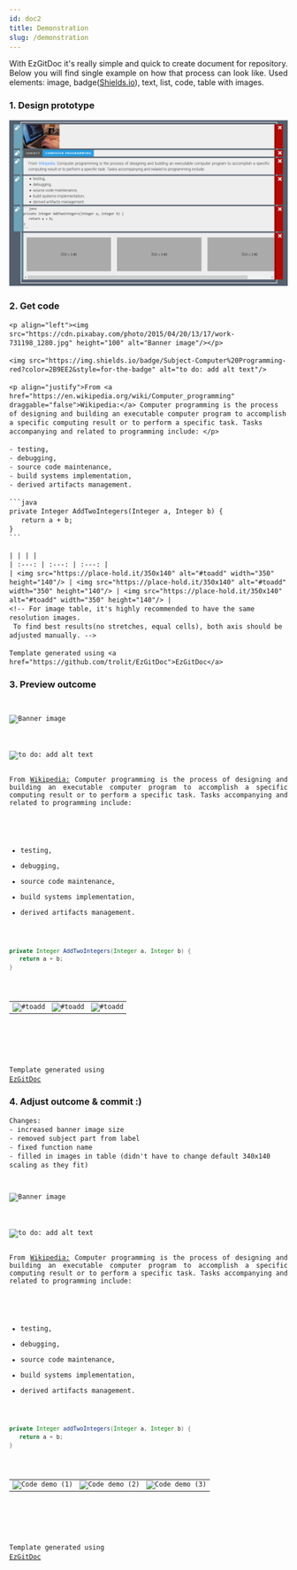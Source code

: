```yaml
---
id: doc2
title: Demonstration
slug: /demonstration
---
```


<p align="justify">
With EzGitDoc it's really simple and quick to create document for repository. Below you will find single example on how that process can look like. Used elements: image, badge(<a href="https://shields.io/">Shields.io</a>), text, list, code, table with images.
</p>

### 1. Design prototype

![Demonstration(image 1)](../static/img/demonstration/d01.PNG)

### 2. Get code

````git
<p align="left"><img src="https://cdn.pixabay.com/photo/2015/04/20/13/17/work-731198_1280.jpg" height="100" alt="Banner image"/></p>

<img src="https://img.shields.io/badge/Subject-Computer%20Programming-red?color=2B9EE2&style=for-the-badge" alt="to do: add alt text"/>

<p align="justify">From <a href="https://en.wikipedia.org/wiki/Computer_programming" draggable="false">Wikipedia:</a> Computer programming is the process of designing and building an executable computer program to accomplish a specific computing result or to perform a specific task. Tasks accompanying and related to programming include: </p>

- testing, 
- debugging,
- source code maintenance,
- build systems implementation,
- derived artifacts management.

```java
private Integer AddTwoIntegers(Integer a, Integer b) {
   return a + b;
}
```

| | | |
| :---: | :---: | :---: |
| <img src="https://place-hold.it/350x140" alt="#toadd" width="350" height="140"/> | <img src="https://place-hold.it/350x140" alt="#toadd" width="350" height="140"/> | <img src="https://place-hold.it/350x140" alt="#toadd" width="350" height="140"/> |
<!-- For image table, it's highly recommended to have the same resolution images. 
 To find best results(no stretches, equal cells), both axis should be adjusted manually. -->

Template generated using <a href="https://github.com/trolit/EzGitDoc">EzGitDoc</a>

````

### 3. Preview outcome

<code>
<p align="left"><img src="https://cdn.pixabay.com/photo/2015/04/20/13/17/work-731198_1280.jpg" height="100" alt="Banner image"/></p>

<img src="https://img.shields.io/badge/Subject-Computer%20Programming-red?color=2B9EE2&style=for-the-badge" alt="to do: add alt text"/>

<p align="justify">From <a href="https://en.wikipedia.org/wiki/Computer_programming" draggable="false">Wikipedia:</a> Computer programming is the process of designing and building an executable computer program to accomplish a specific computing result or to perform a specific task. Tasks accompanying and related to programming include: </p>

- testing, 
- debugging,
- source code maintenance,
- build systems implementation,
- derived artifacts management.

```java
private Integer AddTwoIntegers(Integer a, Integer b) {
   return a + b;
}
```

| | | |
| :---: | :---: | :---: |
| <img src="https://place-hold.it/350x140" alt="#toadd" width="350" height="140"/> | <img src="https://place-hold.it/350x140" alt="#toadd" width="350" height="140"/> | <img src="https://place-hold.it/350x140" alt="#toadd" width="350" height="140"/> |
<!-- For image table, it's highly recommended to have the same resolution images. 
 To find best results(no stretches, equal cells), both axis should be adjusted manually. -->

Template generated using <a href="https://github.com/trolit/EzGitDoc">EzGitDoc</a>
</code>

### 4. Adjust outcome & commit :)

```
Changes:
- increased banner image size 
- removed subject part from label
- fixed function name
- filled in images in table (didn't have to change default 340x140 scaling as they fit)
```

<code>
<p align="left"><img src="https://cdn.pixabay.com/photo/2015/04/20/13/17/work-731198_1280.jpg" height="170" alt="Banner image"/></p>

<img src="https://img.shields.io/badge/-Computer%20Programming-red?color=2B9EE2&style=for-the-badge" alt="to do: add alt text"/>

<p align="justify">From <a href="https://en.wikipedia.org/wiki/Computer_programming" draggable="false">Wikipedia:</a> Computer programming is the process of designing and building an executable computer program to accomplish a specific computing result or to perform a specific task. Tasks accompanying and related to programming include: </p>

- testing, 
- debugging,
- source code maintenance,
- build systems implementation,
- derived artifacts management.

```java
private Integer addTwoIntegers(Integer a, Integer b) {
   return a + b;
}
```

| | | |
| :---: | :---: | :---: |
| <img src="https://cdn.pixabay.com/photo/2019/06/17/19/48/source-4280758_1280.jpg" alt="Code demo (1)" width="350" height="140"/> | <img src="https://cdn.pixabay.com/photo/2015/09/17/17/25/code-944499_1280.jpg" alt="Code demo (2)" width="350" height="140"/> | <img src="https://cdn.pixabay.com/photo/2016/11/30/20/58/programming-1873854_1280.png" alt="Code demo (3)" width="350" height="140"/> |
<!-- For image table, it's highly recommended to have the same resolution images. 
 To find best results(no stretches, equal cells), both axis should be adjusted manually. -->

Template generated using <a href="https://github.com/trolit/EzGitDoc">EzGitDoc</a>
</code>